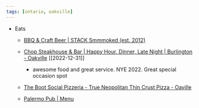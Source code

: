 ```yaml
---
tags: [ontario, oakville]
---
```



- Eats
	- [BBQ & Craft Beer | STACK Smmmoked (est. 2012)](https://www.stacksmmmoked.com/)
	
	- [Chop Steakhouse & Bar | Happy Hour, Dinner, Late Night | Burlington - Oakville](https://chop.ca/locations/burlington-oakville) [[2022-12-31]]
		- awesome food and great service.  NYE 2022.  Great special occasion spot
	- [The Boot Social Pizzeria - True Neopolitan Thin Crust Pizza - Oaville](https://www.thebootsocialpizzeria.ca/)
	- [Palermo Pub | Menu](https://www.palermopub.com/menu)

